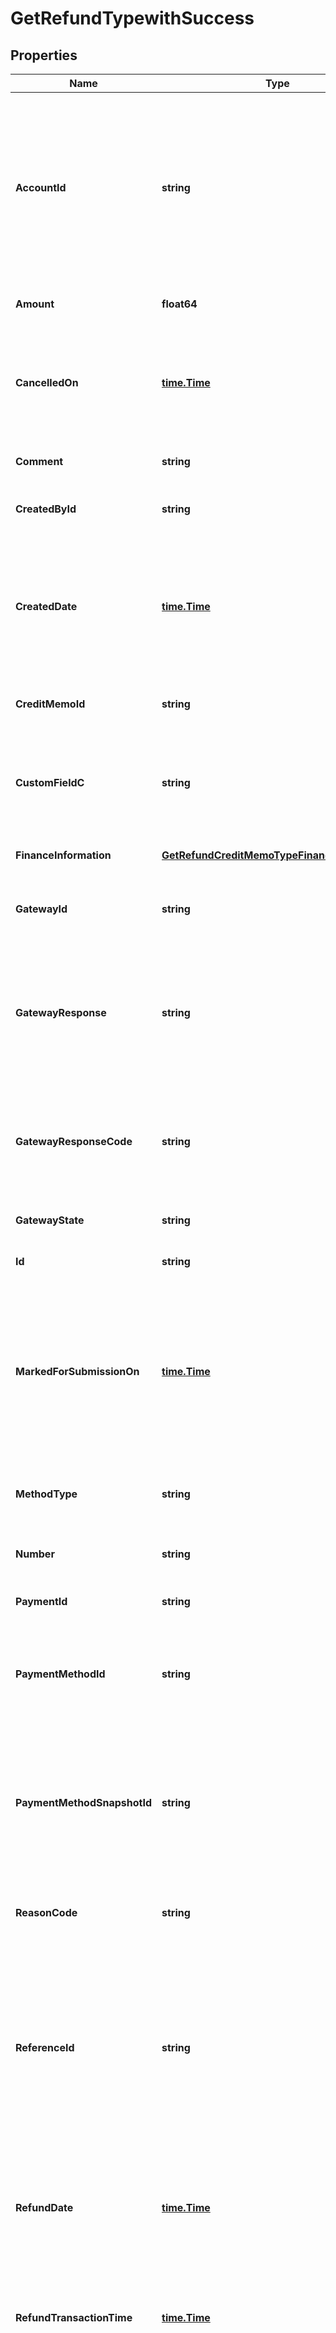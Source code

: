 # GetRefundTypewithSuccess

## Properties
Name | Type | Description | Notes
------------ | ------------- | ------------- | -------------
**AccountId** | **string** | The ID of the account associated with this refund. Zuora associates the refund automatically with the account from the associated payment or credit memo.  | [optional] [default to null]
**Amount** | **float64** | The total amount of the refund.  | [optional] [default to null]
**CancelledOn** | [**time.Time**](time.Time.md) | The date and time when the refund was cancelled, in &#x60;yyyy-mm-dd hh:mm:ss&#x60; format.  | [optional] [default to null]
**Comment** | **string** | Comments about the refund.  | [optional] [default to null]
**CreatedById** | **string** | The ID of the Zuora user who created the refund.  | [optional] [default to null]
**CreatedDate** | [**time.Time**](time.Time.md) | The date and time when the refund was created, in &#x60;yyyy-mm-dd hh:mm:ss&#x60; format. For example, 2017-03-01 15:31:10.  | [optional] [default to null]
**CreditMemoId** | **string** | The ID of the credit memo that is refunded.  | [optional] [default to null]
**CustomFieldC** | **string** | Any custom fields defined for this object. The custom field name is case-sensitive.  | [optional] [default to null]
**FinanceInformation** | [**GetRefundCreditMemoTypeFinanceInformation**](GETRefundCreditMemoType_financeInformation.md) |  | [optional] [default to null]
**GatewayId** | **string** | The ID of the gateway instance that processes the refund.  | [optional] [default to null]
**GatewayResponse** | **string** | The message returned from the payment gateway for the refund. This message is gateway-dependent.  | [optional] [default to null]
**GatewayResponseCode** | **string** | The code returned from the payment gateway for the refund. This code is gateway-dependent.  | [optional] [default to null]
**GatewayState** | **string** | The status of the refund in the gateway.   | [optional] [default to null]
**Id** | **string** | The ID of the refund.  | [optional] [default to null]
**MarkedForSubmissionOn** | [**time.Time**](time.Time.md) | The date and time when a refund was marked and waiting for batch submission to the payment process, in &#x60;yyyy-mm-dd hh:mm:ss&#x60; format.  | [optional] [default to null]
**MethodType** | **string** | How an external refund was issued to a customer.   | [optional] [default to null]
**Number** | **string** | The unique identification number of the refund.  | [optional] [default to null]
**PaymentId** | **string** | The ID of the payment that is refunded.  | [optional] [default to null]
**PaymentMethodId** | **string** | The unique ID of the payment method that the customer used to make the refund.  | [optional] [default to null]
**PaymentMethodSnapshotId** | **string** | The unique ID of the payment method snapshot, which is a copy of the particular payment method used in a transaction.  | [optional] [default to null]
**ReasonCode** | **string** | A code identifying the reason for the transaction.  | [optional] [default to null]
**ReferenceId** | **string** | The transaction ID returned by the payment gateway for an electronic refund. Use this field to reconcile refunds between your gateway and Zuora Payments.  | [optional] [default to null]
**RefundDate** | [**time.Time**](time.Time.md) | The date when the refund takes effect, in &#x60;yyyy-mm-dd&#x60; format. For example, 2017-03-01.  | [optional] [default to null]
**RefundTransactionTime** | [**time.Time**](time.Time.md) | The date and time when the refund was issued, in &#x60;yyyy-mm-dd hh:mm:ss&#x60; format.  | [optional] [default to null]
**SecondRefundReferenceId** | **string** | The transaction ID returned by the payment gateway if there is an additional transaction for the refund. Use this field to reconcile payments between your gateway and Zuora Payments.  | [optional] [default to null]
**SettledOn** | [**time.Time**](time.Time.md) | The date and time when the refund was settled in the payment processor, in &#x60;yyyy-mm-dd hh:mm:ss&#x60; format. This field is used by the Spectrum gateway only and not applicable to other gateways.  | [optional] [default to null]
**SoftDescriptor** | **string** | A payment gateway-specific field that maps Zuora to other gateways.  | [optional] [default to null]
**SoftDescriptorPhone** | **string** | A payment gateway-specific field that maps Zuora to other gateways.  | [optional] [default to null]
**Status** | **string** | The status of the refund.   | [optional] [default to null]
**SubmittedOn** | [**time.Time**](time.Time.md) | The date and time when the refund was submitted, in &#x60;yyyy-mm-dd hh:mm:ss&#x60; format.  | [optional] [default to null]
**Type_** | **string** | The type of the refund.   | [optional] [default to null]
**UpdatedById** | **string** | The ID of the Zuora user who last updated the refund.  | [optional] [default to null]
**UpdatedDate** | [**time.Time**](time.Time.md) | The date and time when the refund was last updated, in &#x60;yyyy-mm-dd hh:mm:ss&#x60; format. For example, 2017-03-02 15:36:10.  | [optional] [default to null]

[[Back to Model list]](../README.md#documentation-for-models) [[Back to API list]](../README.md#documentation-for-api-endpoints) [[Back to README]](../README.md)


